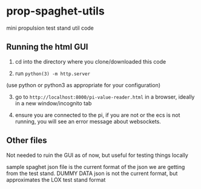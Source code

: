 # prop-spaghet-utils
mini propulsion test stand util code

## Running the html GUI

1) cd into the directory where you clone/downloaded this code

2) run `python(3) -m http.server`

(use python or python3 as appropriate for your configuration)

3) go to `http://localhost:8000/pi-value-reader.html` in a browser, ideally in a new window/incognito tab

4) ensure you are connected to the pi, if you are not or the ecs is not running, you will see an error message about websockets.

## Other files

Not needed to ruin the GUI as of now, but useful for testing things locally

sample spaghet json file is the current format of the json we are getting from the test stand. DUMMY DATA json is not the current format, but approximates the LOX test stand format


